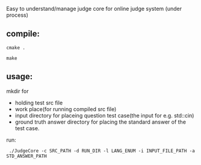 Easy to understand/manage judge core for online judge system (under process)

## compile:

    cmake .

    make

## usage:

mkdir for

* holding test src file
* work place(for running compiled src file)
* input directory for placeing question test case(the input for e.g. std::cin)
* ground truth answer directory for placing the standard answer of the test case.

run:

     ./JudgeCore -c SRC_PATH -d RUN_DIR -l LANG_ENUM -i INPUT_FILE_PATH -a STD_ANSWER_PATH
